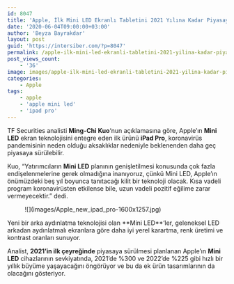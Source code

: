 ```yaml
---
id: 8047
title: 'Apple, İlk Mini LED Ekranlı Tabletini 2021 Yılına Kadar Piyasaya Sürmeyebilir'
date: '2020-06-04T09:00:00+03:00'
author: 'Beyza Bayrakdar'
layout: post
guid: 'https://intersiber.com/?p=8047'
permalink: /apple-ilk-mini-led-ekranli-tabletini-2021-yilina-kadar-piyasaya-surmeyebilir/
post_views_count:
    - '36'
image: images/apple-ilk-mini-led-ekranli-tabletini-2021-yilina-kadar-piyasaya-surmeyebilir-scaled.jpg
categories:
    - Apple
tags:
    - apple
    - 'apple mini led'
    - 'ipad pro'
---
```


TF Securities analisti **Ming-Chi Kuo**‘nun açıklamasına göre, Apple’ın **Mini LED** ekran teknolojisini entegre eden ilk ürünü **iPad Pro**, koronavirüs pandemisinin neden olduğu aksaklıklar nedeniyle beklenenden daha geç piyasaya sürülebilir.

Kuo, “Yatırımcıların **Mini LED** planının genişletilmesi konusunda çok fazla endişelenmelerine gerek olmadığına inanıyoruz, çünkü Mini LED, Apple’ın önümüzdeki beş yıl boyunca tanıtacağı kilit bir teknoloji olacak. Kısa vadeli program koronavirüsten etkilense bile, uzun vadeli pozitif eğilime zarar vermeyecektir.” dedi.

<figure class="wp-block-image size-large">![](images/Apple_new_ipad_pro-1600x1257.jpg)</figure>Yeni bir arka aydınlatma teknolojisi olan **Mini LED**‘ler, geleneksel LED arkadan aydınlatmalı ekranlara göre daha iyi yerel karartma, renk üretimi ve kontrast oranları sunuyor.

Analist, **2021’in ilk çeyreğinde** piyasaya sürülmesi planlanan Apple’ın **Mini LED** cihazlarının sevkiyatında, 2021’de %300 ve 2022’de %225 gibi hızlı bir yıllık büyüme yaşayacağını öngörüyor ve bu da ek ürün tasarımlarının da olacağını gösteriyor.